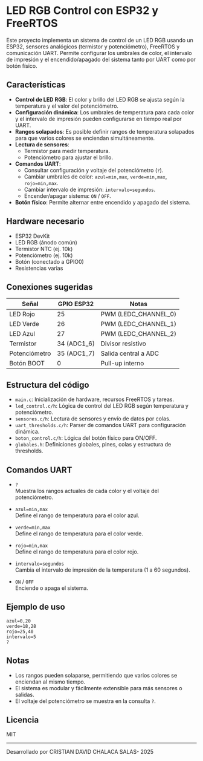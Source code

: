 # LED RGB Control con ESP32 y FreeRTOS

Este proyecto implementa un sistema de control de un LED RGB usando un ESP32, sensores analógicos (termistor y potenciómetro), FreeRTOS y comunicación UART. Permite configurar los umbrales de color, el intervalo de impresión y el encendido/apagado del sistema tanto por UART como por botón físico.

## Características

- **Control de LED RGB**: El color y brillo del LED RGB se ajusta según la temperatura y el valor del potenciómetro.
- **Configuración dinámica**: Los umbrales de temperatura para cada color y el intervalo de impresión pueden configurarse en tiempo real por UART.
- **Rangos solapados**: Es posible definir rangos de temperatura solapados para que varios colores se enciendan simultáneamente.
- **Lectura de sensores**: 
  - Termistor para medir temperatura.
  - Potenciómetro para ajustar el brillo.
- **Comandos UART**:
  - Consultar configuración y voltaje del potenciómetro (`?`).
  - Cambiar umbrales de color: `azul=min,max`, `verde=min,max`, `rojo=min,max`.
  - Cambiar intervalo de impresión: `intervalo=segundos`.
  - Encender/apagar sistema: `ON` / `OFF`.
- **Botón físico**: Permite alternar entre encendido y apagado del sistema.

## Hardware necesario

- ESP32 DevKit
- LED RGB (ánodo común)
- Termistor NTC (ej. 10k)
- Potenciómetro (ej. 10k)
- Botón (conectado a GPIO0)
- Resistencias varias

## Conexiones sugeridas

| Señal         | GPIO ESP32 | Notas                |
|---------------|------------|----------------------|
| LED Rojo      | 25         | PWM (LEDC_CHANNEL_0) |
| LED Verde     | 26         | PWM (LEDC_CHANNEL_1) |
| LED Azul      | 27         | PWM (LEDC_CHANNEL_2) |
| Termistor     | 34 (ADC1_6)| Divisor resistivo    |
| Potenciómetro | 35 (ADC1_7)| Salida central a ADC |
| Botón BOOT    | 0          | Pull-up interno      |

## Estructura del código

- `main.c`: Inicialización de hardware, recursos FreeRTOS y tareas.
- `led_control.c/h`: Lógica de control del LED RGB según temperatura y potenciómetro.
- `sensores.c/h`: Lectura de sensores y envío de datos por colas.
- `uart_thresholds.c/h`: Parser de comandos UART para configuración dinámica.
- `boton_control.c/h`: Lógica del botón físico para ON/OFF.
- `globales.h`: Definiciones globales, pines, colas y estructura de thresholds.

## Comandos UART

- `?`  
  Muestra los rangos actuales de cada color y el voltaje del potenciómetro.

- `azul=min,max`  
  Define el rango de temperatura para el color azul.

- `verde=min,max`  
  Define el rango de temperatura para el color verde.

- `rojo=min,max`  
  Define el rango de temperatura para el color rojo.

- `intervalo=segundos`  
  Cambia el intervalo de impresión de la temperatura (1 a 60 segundos).

- `ON` / `OFF`  
  Enciende o apaga el sistema.

## Ejemplo de uso

```
azul=0,20
verde=18,28
rojo=25,40
intervalo=5
?
```

## Notas

- Los rangos pueden solaparse, permitiendo que varios colores se enciendan al mismo tiempo.
- El sistema es modular y fácilmente extensible para más sensores o salidas.
- El voltaje del potenciómetro se muestra en la consulta `?`.

## Licencia

MIT

---

Desarrollado por CRISTIAN DAVID CHALACA SALAS- 2025